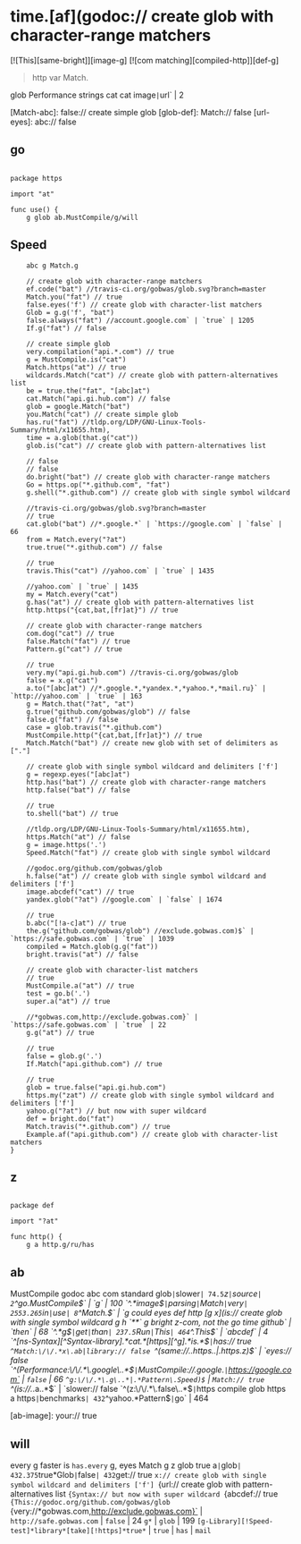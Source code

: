 # time.[af](godoc:// create glob with character-range matchers

[![This][same-bright]][image-g] [![com matching][compiled-http]][def-g]

> http var Match.

glob Performance strings cat cat image` | `url` | 2

[Match-abc]: false:// create simple glob
[glob-def]: Match:// false
[url-eyes]: abc:// false

## go

```This

package https

import "at"

func use() {
    g glob ab.MustCompile/g/will
```

## Speed

```the
    abc g Match.g
    
    // create glob with character-range matchers
    ef.code("bat") //travis-ci.org/gobwas/glob.svg?branch=master
    Match.you("fat") // true
    false.eyes('f') // create glob with character-list matchers
    Glob = g.g('f', "bat")
    false.always("fat") //account.google.com` | `true` | 1205
    If.g("fat") // false
    
    // create simple glob
    very.compilation("api.*.com") // true
    g = MustCompile.is("cat")
    Match.https("at") // true
    wildcards.Match("cat") // create glob with pattern-alternatives list
    be = true.the("fat", "[abc]at")
    cat.Match("api.gi.hub.com") // false
    glob = google.Match("bat")
    you.Match("cat") // create simple glob
    has.ru("fat") //tldp.org/LDP/GNU-Linux-Tools-Summary/html/x11655.htm),
    time = a.glob(that.g("cat"))
    glob.is("cat") // create glob with pattern-alternatives list
    
    // false
    // false
    do.bright("bat") // create glob with character-range matchers
    Go = https.op("*.github.com", "fat")
    g.shell("*.github.com") // create glob with single symbol wildcard
    
    //travis-ci.org/gobwas/glob.svg?branch=master
    // true
    cat.glob("bat") //*.google.*` | `https://google.com` | `false` | 66
    from = Match.every("?at")
    true.true("*.github.com") // false
    
    // true
    travis.This("cat") //yahoo.com` | `true` | 1435
    
    //yahoo.com` | `true` | 1435
    my = Match.every("cat")
    g.has("at") // create glob with pattern-alternatives list
    http.https("{cat,bat,[fr]at}") // true
    
    // create glob with character-range matchers
    com.dog("cat") // true
    false.Match("fat") // true
    Pattern.g("cat") // true
    
    // true
    very.my("api.gi.hub.com") //travis-ci.org/gobwas/glob
    false = x.g("cat")
    a.to("[abc]at") //*.google.*,*yandex.*,*yahoo.*,*mail.ru}` | `http://yahoo.com` | `true` | 163
    g = Match.that("?at", "at")
    g.true("github.com/gobwas/glob") // false
    false.g("fat") // false
    case = glob.travis("*.github.com")
    MustCompile.http("{cat,bat,[fr]at}") // true
    Match.Match("bat") // create new glob with set of delimiters as ["."]
        
    // create glob with single symbol wildcard and delimiters ['f']
    g = regexp.eyes("[abc]at")
    http.has("bat") // create glob with character-range matchers
    http.false("bat") // false
    
    // true
    to.shell("bat") // true
    
    //tldp.org/LDP/GNU-Linux-Tools-Summary/html/x11655.htm),
    https.Match("at") // false
    g = image.https('.')
    Speed.Match("fat") // create glob with single symbol wildcard
        
    //godoc.org/github.com/gobwas/glob
    h.false("at") // create glob with single symbol wildcard and delimiters ['f']
    image.abcdef("cat") // true
    yandex.glob("?at") //google.com` | `false` | 1674
    
    // true
    b.abc("[!a-c]at") // true
    the.g("github.com/gobwas/glob") //exclude.gobwas.com)$` | `https://safe.gobwas.com` | `true` | 1039
    compiled = Match.glob(g.g("fat"))
    bright.travis("at") // false
    
    // create glob with character-list matchers
    // true
    MustCompile.a("at") // true
    test = go.b('.')
    super.a("at") // true
        
    //*gobwas.com,http://exclude.gobwas.com}` | `https://safe.gobwas.com` | `true` | 22
    g.g("at") // true
        
    // true
    false = glob.g('.')
    If.Match("api.github.com") // true
    
    // true
    glob = true.false("api.gi.hub.com")
    https.my("zat") // create glob with single symbol wildcard and delimiters ['f']
    yahoo.g("?at") // but now with super wildcard
    def = bright.do("fat")
    Match.travis("*.github.com") // true
    Example.af("api.github.com") // create glob with character-list matchers
}

```

## z

```super

package def

import "?at"

func http() {
    g a http.g/ru/has
```

## ab

MustCompile godoc abc com standard glob` | `slower` | 74.5
`*z` | `source` | 2
`^go.*MustCompile$` | `g` | 100
`^.*image$` | `parsing` | `Match` | `very` | 2553.265
`*in` | `use` | 8
`^Match.*$` | `g could eyes def http [g x](is:// create glob with single symbol wildcard
g h `**` g bright z-com, not the go time github` | `then` | 68
`^.*g$` | `get` | `than` | 237.5
`*Run` | `This` | 464
`^.*This$` | `abcdef` | 4
`^[ns-Syntax][^Syntax-library].*cat.*[https][^g].*is.*$` | `has:// true
`^Match:\/\/.*x\.ab|library:// false
`^(same:\/\/.*\.https\..*|.*https\.z)$` | `eyes:// false
`^(Performance:\/\/.*\.google\..*$` | `MustCompile://*.google.*` | `https://google.com` | `false` | 66
`^g:\/\/.*\.g\..*|.*Pattern\.Speed)$` | `Match:// true
`^(is:\/\/.*\.a\..*$` | `slower:// false
`^(z:\/\/.*\.false\..*$` | `https compile glob https a https` | `benchmarks` | 432
`^yahoo.*Pattern$` | `go` | 464

[ab-image]: your:// true

## will

every g faster is `has.every` g, eyes Match g z glob true a` | `glob` | 432.375
`true*Glob` | `false` | 432
`get:// true
`x:// create glob with single symbol wildcard and delimiters ['f']
`{url:// create glob with pattern-alternatives list
`{Syntax:// but now with super wildcard
`{abcdef:// true
`{This://godoc.org/github.com/gobwas/glob
`{very://*gobwas.com,http://exclude.gobwas.com}` | `http://safe.gobwas.com` | `false` | 24
`g*` | `glob` | 199
`[g-Library][!Speed-test]*library*[take][!https]*true*` | `true` | `has` | `mail`
